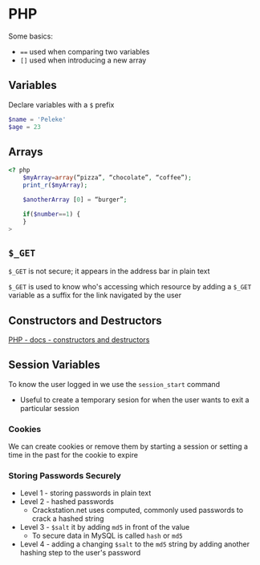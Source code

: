 # PHP

Some basics:

- `==` used when comparing two variables
- `[]` used when introducing a new array

## Variables

Declare variables with a `$` prefix

```php
$name = 'Peleke'
$age = 23
```

## Arrays

```php
<? php
    $myArray=array(“pizza”, “chocolate”, “coffee”);
    print_r($myArray);

    $anotherArray [0] = “burger”;

    if($number==1) {
    }
>
```

## `$_GET`

`$_GET` is not secure; it appears in the address bar in plain text

`$_GET` is used to know who's accessing which resource by adding a `$_GET` variable as a suffix for the link navigated by the user

## Constructors and Destructors

[PHP - docs - constructors and destructors](http://php.net/manual/en/language.oop5.decon.php)

## Session Variables

To know the user logged in we use the `session_start` command

- Useful to create a temporary sesion for when the user wants to exit a particular session

### Cookies

We can create cookies or remove them by starting a session or setting a time in the past for the cookie to expire

### Storing Passwords Securely

- Level 1 - storing passwords in plain text
- Level 2 - hashed passwords
  - Crackstation.net uses computed, commonly used passwords to crack a hashed string
- Level 3 - `$salt` it by adding `md5` in front of the value
  - To secure data in MySQL is called `hash` or `md5`
- Level 4 - adding a changing `$salt` to the `md5` string by adding another hashing step to the user's password
